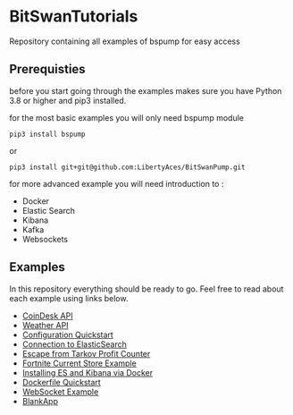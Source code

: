 # BitSwanTutorials
Repository containing all examples of bspump for easy access

## Prerequisties

before you start going through the examples makes sure you have Python 3.8 or higher and pip3 installed.

for the most basic examples you will only need bspump module 

    pip3 install bspump

or

    pip3 install git+git@github.com:LibertyAces/BitSwanPump.git

for more advanced example you will need introduction to :
- Docker
- Elastic Search
- Kibana
- Kafka
- Websockets

## Examples

In this repository everything should be ready to go. Feel free to read about each example using links below.

- [CoinDesk API](https://bitswanpump.readthedocs.io/en/latest/examples/coindeskAPI/index.html)
- [Weather API](https://bitswanpump.readthedocs.io/en/latest/examples/weatherAPI/weatherAPI.html)
- [Configuration Quickstart](https://bitswanpump.readthedocs.io/en/latest/examples/configquickstart/configquickstart.html)
- [Connection to ElasticSearch](https://bitswanpump.readthedocs.io/en/latest/examples/connectionES/connectionES.html)
- [Escape from Tarkov Profit Counter](https://bitswanpump.readthedocs.io/en/latest/examples/TarkovProfitCounter/TarkovProfitCounter.html)
- [Fortnite Current Store Example](https://bitswanpump.readthedocs.io/en/latest/examples/fortnitecurrentshop/fortnitecurrentshop.html)
- [Installing ES and Kibana via Docker](https://bitswanpump.readthedocs.io/en/latest/examples/InstallESKibanaviaDocker/InstallESKibanaviaDocker.html)
- [Dockerfile Quickstart](https://bitswanpump.readthedocs.io/en/latest/examples/docker/docker.html)
- [WebSocket Example](https://bitswanpump.readthedocs.io/en/latest/examples/websocket/websocket.html)
- [BlankApp](https://bitswanpump.readthedocs.io/en/latest/examples/blankapp/blankapp.html)

